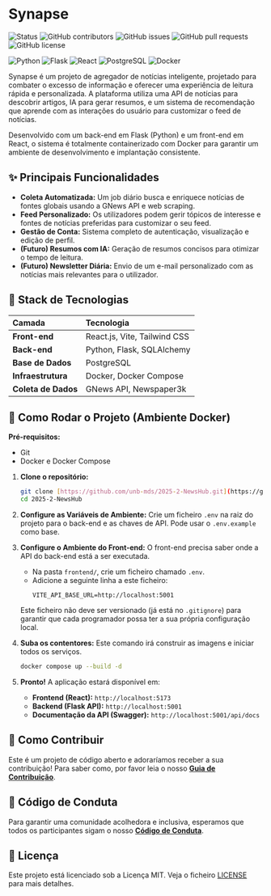 # Synapse

![Status](https://img.shields.io/badge/status-em%20desenvolvimento-yellow.svg)
![GitHub contributors](https://img.shields.io/github/contributors/unb-mds/2025-2-NewsHub.svg)
![GitHub issues](https://img.shields.io/github/issues/unb-mds/2025-2-NewsHub.svg)
![GitHub pull requests](https://img.shields.io/github/issues-pr/unb-mds/2025-2-NewsHub.svg)
![GitHub license](https://img.shields.io/github/license/unb-mds/2025-2-NewsHub.svg)

![Python](https://img.shields.io/badge/Python-3776AB.svg?logo=python&logoColor=white)
![Flask](https://img.shields.io/badge/Flask-000000.svg?logo=flask&logoColor=white)
![React](https://img.shields.io/badge/React-20232A.svg?logo=react&logoColor=61DAFB)
![PostgreSQL](https://img.shields.io/badge/PostgreSQL-4169E1.svg?logo=postgresql&logoColor=white)
![Docker](https://img.shields.io/badge/Docker-2496ED.svg?logo=docker&logoColor=white)

Synapse é um projeto de agregador de notícias inteligente, projetado para combater o excesso de informação e oferecer uma experiência de leitura rápida e personalizada. A plataforma utiliza uma API de notícias para descobrir artigos, IA para gerar resumos, e um sistema de recomendação que aprende com as interações do usuário para customizar o feed de notícias.

Desenvolvido com um back-end em Flask (Python) e um front-end em React, o sistema é totalmente containerizado com Docker para garantir um ambiente de desenvolvimento e implantação consistente.

## ✨ Principais Funcionalidades

* **Coleta Automatizada:** Um job diário busca e enriquece notícias de fontes globais usando a GNews API e web scraping.
* **Feed Personalizado:** Os utilizadores podem gerir tópicos de interesse e fontes de notícias preferidas para customizar o seu feed.
* **Gestão de Conta:** Sistema completo de autenticação, visualização e edição de perfil.
* **(Futuro) Resumos com IA:** Geração de resumos concisos para otimizar o tempo de leitura.
* **(Futuro) Newsletter Diária:** Envio de um e-mail personalizado com as notícias mais relevantes para o utilizador.

## 🚀 Stack de Tecnologias

| Camada | Tecnologia |
| :--- | :--- |
| **Front-end** | React.js, Vite, Tailwind CSS |
| **Back-end** | Python, Flask, SQLAlchemy |
| **Base de Dados** | PostgreSQL |
| **Infraestrutura** | Docker, Docker Compose |
| **Coleta de Dados**| GNews API, Newspaper3k |

## 🏁 Como Rodar o Projeto (Ambiente Docker)

**Pré-requisitos:**
* Git
* Docker e Docker Compose

1.  **Clone o repositório:**
    ```sh
    git clone [https://github.com/unb-mds/2025-2-NewsHub.git](https://github.com/unb-mds/2025-2-NewsHub.git)
    cd 2025-2-NewsHub
    ```

2.  **Configure as Variáveis de Ambiente:**
    Crie um ficheiro `.env` na raiz do projeto para o back-end e as chaves de API. Pode usar o `.env.example` como base.

3.  **Configure o Ambiente do Front-end:**
    O front-end precisa saber onde a API do back-end está a ser executada.
    * Na pasta `frontend/`, crie um ficheiro chamado `.env`.
    * Adicione a seguinte linha a este ficheiro:
        ```env
        VITE_API_BASE_URL=http://localhost:5001
        ```
    Este ficheiro não deve ser versionado (já está no `.gitignore`) para garantir que cada programador possa ter a sua própria configuração local.

4.  **Suba os contentores:**
    Este comando irá construir as imagens e iniciar todos os serviços.
    ```sh
    docker compose up --build -d
    ```

5.  **Pronto!** A aplicação estará disponível em:
    * **Frontend (React):** `http://localhost:5173`
    * **Backend (Flask API):** `http://localhost:5001`
    * **Documentação da API (Swagger):** `http://localhost:5001/api/docs`

## 🤝 Como Contribuir
Este é um projeto de código aberto e adoraríamos receber a sua contribuição! Para saber como, por favor leia o nosso **[Guia de Contribuição](CONTRIBUTING.md)**.

## 📜 Código de Conduta
Para garantir uma comunidade acolhedora e inclusiva, esperamos que todos os participantes sigam o nosso **[Código de Conduta](CODE_OF_CONDUCT.md)**.

## 📄 Licença
Este projeto está licenciado sob a Licença MIT. Veja o ficheiro [LICENSE](LICENSE) para mais detalhes.
